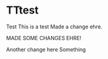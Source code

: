 TTtest
====
Test
This is a test
Made a change ehre.


MADE SOME CHANGES EHRE!

Another change here
Something
